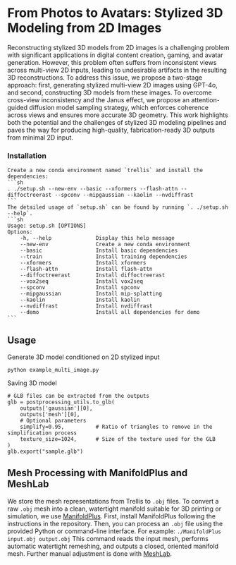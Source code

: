 # From Photos to Avatars: Stylized 3D Modeling from 2D Images

Reconstructing stylized 3D models from 2D images is a challenging problem with significant applications in digital content creation, gaming, and avatar generation. However, this problem often suffers from inconsistent views across multi-view 2D inputs, leading to undesirable artifacts in the resulting 3D reconstructions. To address this issue, we propose a two-stage approach: first, generating stylized multi-view 2D images using GPT-4o, and second, constructing 3D models from these images. To overcome cross-view inconsistency and the Janus effect, we propose an attention-guided diffusion model sampling strategy, which enforces coherence across views and ensures more accurate 3D geometry. This work highlights both the potential and the challenges of stylized 3D modeling pipelines and paves the way for producing high-quality, fabrication-ready 3D outputs from minimal 2D input.

### Installation

    Create a new conda environment named `trellis` and install the dependencies:
    ```sh
    . ./setup.sh --new-env --basic --xformers --flash-attn --diffoctreerast --spconv --mipgaussian --kaolin --nvdiffrast
    ```
    The detailed usage of `setup.sh` can be found by running `. ./setup.sh --help`.
    ```sh
    Usage: setup.sh [OPTIONS]
    Options:
        -h, --help              Display this help message
        --new-env               Create a new conda environment
        --basic                 Install basic dependencies
        --train                 Install training dependencies
        --xformers              Install xformers
        --flash-attn            Install flash-attn
        --diffoctreerast        Install diffoctreerast
        --vox2seq               Install vox2seq
        --spconv                Install spconv
        --mipgaussian           Install mip-splatting
        --kaolin                Install kaolin
        --nvdiffrast            Install nvdiffrast
        --demo                  Install all dependencies for demo
    ```


<!-- Usage -->
## Usage

Generate 3D model conditioned on 2D stylized input
```
python example_multi_image.py
```

Saving 3D model
```
# GLB files can be extracted from the outputs
glb = postprocessing_utils.to_glb(
    outputs['gaussian'][0],
    outputs['mesh'][0],
    # Optional parameters
    simplify=0.95,          # Ratio of triangles to remove in the simplification process
    texture_size=1024,      # Size of the texture used for the GLB
)
glb.export("sample.glb")
```



## Mesh Processing with ManifoldPlus and MeshLab

We store the mesh representations from Trellis to `.obj` files.
To convert a raw `.obj` mesh into a clean, watertight manifold suitable for 3D printing or simulation, we use [ManifoldPlus](https://github.com/hjwdzh/ManifoldPlus). First, install ManifoldPlus following the instructions in the repository. Then, you can process an `.obj` file using the provided Python or command-line interface. For example:
```./ManifoldPlus input.obj output.obj```
This command reads the input mesh, performs automatic watertight remeshing, and outputs a closed, oriented manifold mesh. Further manual adjustment is done with [MeshLab](https://www.meshlab.net/).

